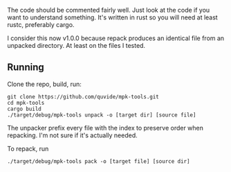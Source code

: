 The code should be commented fairly well. Just look at the code if you want to understand something. It's written in rust so you will need at least rustc, preferably cargo.

I consider this now v1.0.0 because repack produces an identical file from an unpacked directory. At least on the files I tested.

## Running
Clone the repo, build, run:

```
git clone https://github.com/quvide/mpk-tools.git
cd mpk-tools
cargo build
./target/debug/mpk-tools unpack -o [target dir] [source file]
```
The unpacker prefix every file with the index to preserve order when repacking. I'm not sure if it's actually needed.

To repack, run
```
./target/debug/mpk-tools pack -o [target file] [source dir]
```
